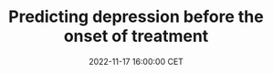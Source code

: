 ---
title: "Predicting depression before the onset of treatment"
date: 2022-11-17 16:00:00 CET
categories: meetup 
links:
location: S-05-026
logo: /assets/logo-cairelab.png
talks:
- title: "Predicting depression in cancer patients before the onset of treatment."
  speaker:
    name: "Anne de Hond & Marieke van Buchem"
    twitter: 
    github: 
    linkedin: anne-de-hond
    organization: IT&DI department of Leiden University Medical Center
  abstract: |
    Depressive symptoms are common among cancer patients. They are associated with a poorer prognosis and often go unnoticed. The Predicting Depression Project, conducted in collaboration with the Boussard Lab at the Stanford University School of Medicine, aimed to predict the onset of depressive symptoms in cancer patients. Natural Language Processing techniques were applied to identify depressive content in patient emails and physician notes. A multimodal model was developed to combine features from open text and structured data into a risk score for the onset of depressive symptoms within a month after starting cancer treatment. During this talk, we will focus on some of the distinctive challenges we encountered during this project, like the low inter-rater reliability of our labellers and the subjective nature of our outcome of interest.
---
